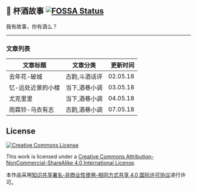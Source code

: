 ## 📙 杯酒故事 [![FOSSA Status](https://app.fossa.com/api/projects/git%2Bgithub.com%2FleCapsimRy%2Fblog.svg?type=shield)](https://app.fossa.com/projects/git%2Bgithub.com%2FleCapsimRy%2Fblog?ref=badge_shield)

我有故事，你有酒么？

***
### 文章列表

文章标题         |文章分类      |更新时间
---              |:--:         |---:
去年花-破城      |古韵,斗酒话评 |02.05.18
忆-远处近景的小楼 |当下,酒巷小调 |03.05.18
尤克里里         |当下,酒巷小调 |04.05.18
雨霖铃-乌衣有志  |古韵,酒巷小调 |07.05.18

## License

<a rel="license" href="http://creativecommons.org/licenses/by-nc-sa/4.0/"><img alt="Creative Commons License" style="border-width:0" src="https://i.creativecommons.org/l/by-nc-sa/4.0/88x31.png" /></a>

This work is licensed under a <a rel="license" href="http://creativecommons.org/licenses/by-nc-sa/4.0/">Creative Commons Attribution-NonCommercial-ShareAlike 4.0 International License</a>.

本作品采用<a rel="license" href="http://creativecommons.org/licenses/by-nc-sa/4.0/">知识共享署名-非商业性使用-相同方式共享 4.0 国际许可协议</a>进行许可。
